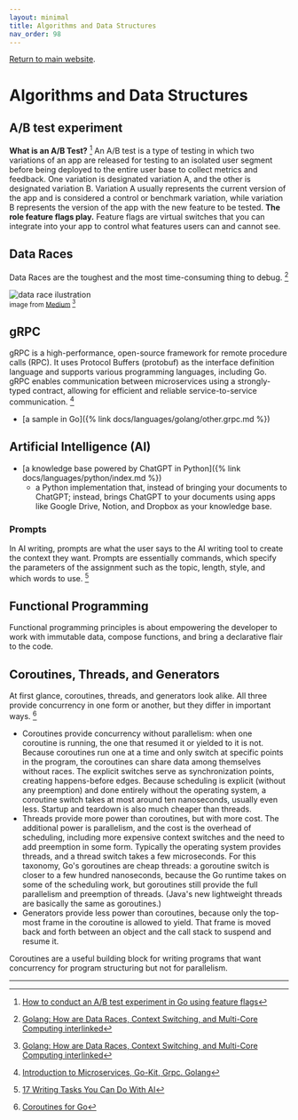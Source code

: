 ```yaml
---
layout: minimal
title: Algorithms and Data Structures
nav_order: 98
---
```


[Return to main website]({{site.baseurl}}/).

# Algorithms and Data Structures

## A/B test experiment

__What is an A/B Test?__ [^1]
An A/B test is a type of testing in which two variations of an app are released for testing to an isolated user segment before being deployed to the entire user base to collect metrics and feedback. One variation is designated variation A, and the other is designated variation B. Variation A usually represents the current version of the app and is considered a control or benchmark variation, while variation B represents the version of the app with the new feature to be tested.
__The role feature flags play.__
Feature flags are virtual switches that you can integrate into your app to control what features users can and cannot see.

## Data Races

Data Races are the toughest and the most time-consuming thing to debug. [^2]

![data race ilustration](https://github.com/igorlima/unapologetic-snippets/assets/1886786/a3866f1d-7506-4d2d-9ada-fc0229483187)
<sup style="display:block;">image from [Medium](https://mourya-g9.medium.com/golang-how-are-data-races-context-switching-and-multi-core-computing-related-cba8d17b542a) [^2]</sup>

## gRPC

gRPC is a high-performance, open-source framework for remote procedure calls (RPC). It uses Protocol Buffers (protobuf) as the interface definition language and supports various programming languages, including Go. gRPC enables communication between microservices using a strongly-typed contract, allowing for efficient and reliable service-to-service communication. [^3]

- [a sample in Go]({% link docs/languages/golang/other.grpc.md %})

## Artificial Intelligence (AI)

- [a knowledge base powered by ChatGPT in Python]({% link docs/languages/python/index.md %})
  - a Python implementation that, instead of bringing your documents to ChatGPT; instead, brings ChatGPT to your documents using apps like Google Drive, Notion, and Dropbox as your knowledge base.

### Prompts

In AI writing, prompts are what the user says to the AI writing tool to create the context they want. Prompts are essentially commands, which specify the parameters of the assignment such as the topic, length, style, and which words to use. [^5]

## Functional Programming

Functional programming principles is about empowering the developer to work with immutable data, compose functions, and bring a declarative flair to the code.

## Coroutines, Threads, and Generators

At first glance, coroutines, threads, and generators look alike. All three provide concurrency in one form or another, but they differ in important ways. [^4]

- Coroutines provide concurrency without parallelism: when one coroutine is running, the one that resumed it or yielded to it is not.
Because coroutines run one at a time and only switch at specific points in the program, the coroutines can share data among themselves without races. The explicit switches serve as synchronization points, creating happens-before edges.
Because scheduling is explicit (without any preemption) and done entirely without the operating system, a coroutine switch takes at most around ten nanoseconds, usually even less. Startup and teardown is also much cheaper than threads.
- Threads provide more power than coroutines, but with more cost. The additional power is parallelism, and the cost is the overhead of scheduling, including more expensive context switches and the need to add preemption in some form. Typically the operating system provides threads, and a thread switch takes a few microseconds.
For this taxonomy, Go's goroutines are cheap threads: a goroutine switch is closer to a few hundred nanoseconds, because the Go runtime takes on some of the scheduling work, but goroutines still provide the full parallelism and preemption of threads. (Java's new lightweight threads are basically the same as goroutines.)
- Generators provide less power than coroutines, because only the top-most frame in the coroutine is allowed to yield. That frame is moved back and forth between an object and the call stack to suspend and resume it.

Coroutines are a useful building block for writing programs that want concurrency for program structuring but not for parallelism.

------ ------

[^1]: [How to conduct an A/B test experiment in Go using feature flags](https://medium.com/@chavezharris/how-to-conduct-an-a-b-test-experiment-in-go-using-feature-flags-660edef536f6)
[^2]: [Golang: How are Data Races, Context Switching, and Multi-Core Computing interlinked](https://mourya-g9.medium.com/golang-how-are-data-races-context-switching-and-multi-core-computing-related-cba8d17b542a)
[^3]: [Introduction to Microservices, Go-Kit, Grpc. Golang](https://medium.com/@edwinsiby/introduction-to-microservices-go-kit-grpc-golang-e187853d6c45)
[^4]: [Coroutines for Go](https://research.swtch.com/coro)
[^5]: [17 Writing Tasks You Can Do With AI](https://www.grammarly.com/blog/ai-writing-tasks/)
